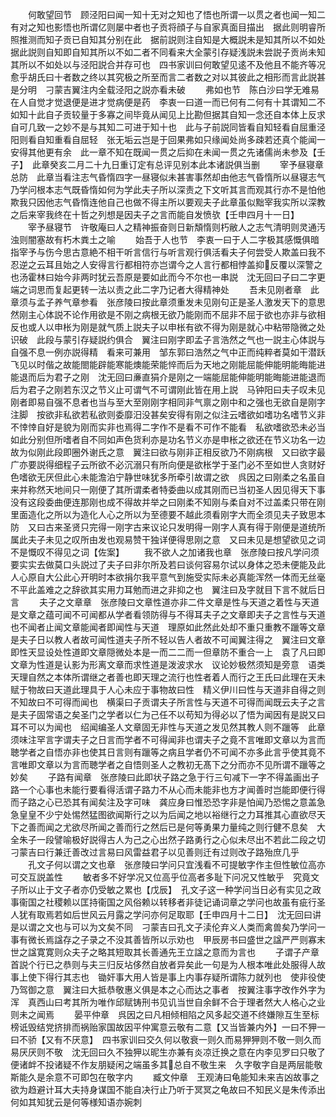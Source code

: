 <!-- { "loadSidebar": true } -->
　　何敢望回节　顾泾阳曰闻一知十无对之知也了悟也所谓一以贯之者也闻一知二有对之知也影悟也所谓亿则屡中者也子贡将顔子与自家真面目描出　据此则明睿所照推测而知子贡已自知其分别在此　据前説则注自知是大概説未是知其所以不如处据此説则自知即自知其所以不如二者不同看来大全蒙引存疑浅説未尝説子贡尚未知其所以不如处以与泾阳説合并存可也　四书家训曰何敢望见逺不及他且不能齐等况愈乎胡氏曰十者数之终以其究极之所至而言二者数之对以其彼此之相形而言此説甚是分明　刁蒙吉翼注内全载泾阳之説亦看未破
　　弗如也节　陈白沙曰学无难易在人自觉才觉退便是进才觉病便是药　李衷一曰道一而已何有二何有十其谓知二不如知十此自子贡较量于多寡之间毕竟从闻见上比勘但据其自知一念还自本体上反求自可几致一之妙不是与其知二可进于知十也　此与子前説同皆看自知轻看自屈重泾阳则看自知重看自屈轻　张无垢云岂是于回果弗如只缘闻处尚多疎若还真个能闻一安得其他更有余　此一章不知在既闻一贯之后抑在未闻一贯之先诸儒尚未参及【壬子】　此章癸亥二月二十九日重订定有总评见别本此本诸説俱当删
　　宰予昼寝章总防　此章当看注志气昏惰四字一昼寝似未甚害事然却由他志气昏惰所以昼寝志气乃学问根本志气既昏惰如何为学此夫子所以深责之下文听其言而观其行亦不是怕他欺我只因他志气昏惰连他自己也做不得主所以要观夫子此章虽似黜宰我实所以深教之后来宰我终在十哲之列想是因夫子之言而能自发愤欤【壬申四月十一日】
　　宰予昼寝节　许敬庵曰人之精神振奋则日新頽惰则朽敝人之志气清明则灵通汚浊则闇塞故有朽木粪土之喻
　　始吾于人也节　李衷一曰于人二字极其感慨俱暗指宰予与伤今思古意絶不相干听言信行与听言观行俱活看夫子何尝受人欺盖曰我不忍逆之云耳且始之人安得言行都相符亦岂谓今之人言行都相悖盖抑反覆以深警之也汤霍林曰始今非两时犹云吾原是要如此而今不尔也一串説　沈无回曰子曰二字更端之词思而复起更转一法以责之此二字乃记者大得精神处
　　吾未见刚者章　此章须与孟子养气章参看　张彦陵曰按此章须重发未见刚句正是圣人激发天下的意思然刚主心体説不论作用欲是不刚之病根无欲乃能刚而不屈非不屈于欲也亦非与欲相反也或人以申枨为刚是就气质上説夫子以申枨有欲不得为刚是就心中粘带隐微之处识破　此段与蒙引存疑説约俱合　翼注曰刚字即孟子言浩然之气也一説主心体説与自强不息一例亦説得精　看来可兼用　邹东郭曰浩然之气中正而纯粹者莫如干潜跃飞见以时偕之故能閤能辟能寒能燠能荣能悴而后为天地之刚能屈能伸能明能晦能进能退而后为君子之刚　沈无回曰亷直狷介是刚之一端能屈能伸能明能晦能进能退而后为君子之刚若东汉之节义止可谓气不可谓刚此皆在用上説　马钟阳曰夫子叹未见刚者即易自强不息者也当与至大至刚刚字相同非气禀之刚中和之强也无欲自是刚字注脚　按欲非私欲若私欲则委靡汨没甚矣安得有刚之似注云嗜欲如嗜功名嗜节义非不悻悻自好是貌为刚而实非也焉得二字作不是看不可作不能看　私欲嗜欲恐未必当如此分别但所嗜者自不同如声色货利亦是功名节义亦是申枨之欲还在节义功名一边故为似刚此段即圈外谢氏之意　翼注曰欲与刚非正相反欲乃不刚病根　又曰欲字最广亦要説得细程子云所欲不必沉溺只有所向便是欲枨学于圣门必不至如世人贪财好色嗜欲无厌但此心未能澹泊宁静世味犹多所牵引故谓之欲　呉因之曰刚柔之名虽自来并称然天地间只一刚便了其所谓柔者特委曲以成其刚而已当初圣人因见得天下事没有这段委曲便连那刚也成不得故并举之曰刚柔不知刚与柔自对不过盖柔只带在刚里面造化之所以为造化人心之所以为至德要不越此须看刚字大而全须见夫子致思本防　又曰古来圣贤只完得一刚字古来议论只发明得一刚字人真有得于刚便是道统所属此夫子未见之叹所由发也观易赞干独详便得思刚之意　又曰未见是想望欲见之词不是慨叹不得见之词【佐案】
　　我不欲人之加诸我也章　张彦陵曰按凡学问须要实实去做莫口头説过了夫子曰非尔所及若曰谈何容易尔试以身体之恐未便能及此人心原自大公此心开明时本欲捐尔我平意气到施受实际未必真能浑然一体而无丝毫不平此盖难之之辞欲其实用力耳勉而进之非抑之也　翼注曰及字就目下言不就后日言
　　夫子之文章章　张彦陵曰文章性道亦非二件文章是性与天道之着性与天道是文章之蕴可闻不可闻都从学者看领防得与不得耳夫子之文章即夫子之言性与天道也不闻者止闻文章能闻者即闻性与天道　理原如此然此处却不重只重教不躐等文章是夫子日以教人者故可闻性道夫子所不轻以告人者故不可闻翼注得之　翼注曰文章即性天显设处性道即文章隠微处本是一而二二而一但章防不重合一上　袁了凡曰即文章为性道是认影为形离文章而求性道是泼波求水　议论妙极然须知是旁意　语类天理自然之本体所谓继之者善也即天理之流行也性者着人而行之王氏曰此理在天未赋于物故曰天道此理具于人心未应于事物故曰性　精义伊川曰性与天道非自得之则不知故曰不可得而闻也　横渠曰子贡谓夫子所言性与天道不可得而闻既云夫子之言是夫子固常语之矣圣门之学者以仁为己任不以苟知为得必以了悟为闻因有是説又曰耳不可以为闻也　绍闻编圣人文章固无非性与天道之发见然其教人则不躐等　此章须味注罕言字谓夫子之日言而学者不可得闻非也谓夫子之竟不言唯即文章以为言而聴学者之自悟亦非也使其日言则有躐等之病且学者仍不可闻不亦多此言乎使其竟不言唯即文章以为言而聴学者之自悟则圣人之教初无髙下之分而亦不见所谓不躐等之妙矣
　　子路有闻章　张彦陵曰此即状子路之急于行三句减下一字不得盖画出子路一个心事也未能行要看得活谓子路力不从心而未能非也方才闻善时岂能即便行得而子路之心已恐其有闻矣注及字可味　龚应身曰惟恐恐字非是怕闻乃恐惕之意盖急急皇皇不少宁处惕然猛图欲闻斯行之以为后闻之地以裕继行之力耳推其心直欲尽天下之善而闻之尤欲尽所闻之善而行之然后已是何等勇果力量纯之则行健不息矣　大全朱子一段譬喻极好説得古人为己之心出然子路勇行之心似未尽出不若此二段之切　刁蒙吉曰行兼迁善改过言易曰风雷益君子以见善则迁有过则改子路殆庶几乎
　　孔文子何以谓之文也章　张彦陵曰学问只宜浅看不可提敏字作主但性敏位高亦可交互説盖性
　　敏者多不好学况又位高乎位高者多耻下问况又性敏乎　究竟文子所以止于文子者亦仍受敏之累也【戊辰】　孔文子这一种学问当日必有实见之政事衞国之社稷赖以匡持衞国之风俗赖以转移者非徒记诵词章之学问也故虽有疵行圣人犹有取焉若如后世风云月露之学问亦何足取耶【壬申四月十二日】　沈无回曰讲是以谓之文也与可以为文矣不同　刁蒙吉曰孔文子渎伦弃义人类而禽兽矣乃学问一事有微长焉諡存之子录之不没其善皆所以示劝也　甲辰房书曰盛世之諡严严则寡末世之諡寛寛则众夫子之略其短取其长善通先王立諡之意而为言也
　　子谓子产章　首説个行已之恭则与夫三归反坫侈然自放者异矣此一句是为人根本唯此处服得人故事上使下得行其志也　锄奸事大用人皆是事上内事存疑所谓陈力就列也　使非役使乃驾御之意　翼注曰大抵恭敬惠义俱是本之心而达之事者　按翼注事字改作外字为浑　真西山曰考其所为唯作邱赋铸刑书见讥当世自余鲜不合于理者然大人格心之业则未之闻焉
　　晏平仲章　呉因之曰凡相倾相陷之风多起交道不终嫌隙互生至标榜诋毁结党挤排而祸贻家国故因平仲寓意云敬有二意【又当皆兼内外】一曰不狎一曰不骄【又有不厌意】　四书家训曰交久何以敬衰一则久而易狎狎则不敬一则久而易厌厌则不敬　沈无回曰久不独狎以昵生亦兼有炎凉迁换之意在内李见罗曰只敬了便诸衅不投诸疑不作友朋疑闲之端虽多其总自不敬生来　久字敬字自是两层能敬斯能久是余意不可即包在敬字内
　　臧文仲章　王观涛曰龟能知未来吉凶故事之欲为趋避计耳大夫持身谋国不能自决行止乃听于冥冥之龟故曰不知民义是朱传添出何如其知犹云是何等様知语亦婉刺
